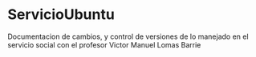 # ServicioUbuntu
Documentacion de cambios, y control de versiones de lo manejado en el servicio social con el profesor Victor Manuel Lomas Barrie
